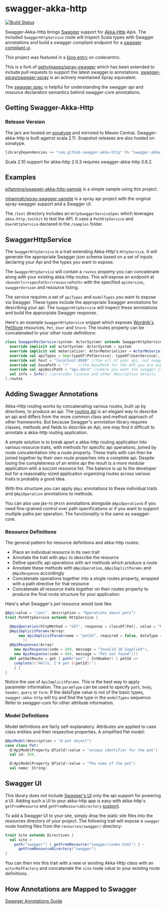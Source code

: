 # swagger-akka-http

[![Build Status](https://travis-ci.org/swagger-akka-http/swagger-akka-http.svg?branch=master)](https://travis-ci.org/swagger-akka-http/swagger-akka-http)

Swagger-Akka-Http brings [Swagger](http://swagger.io/swagger-core/) support for [Akka-Http](http://doc.akka.io/docs/akka/2.4.8/scala/http/) Apis. The included `SwaggerHttpService` route will inspect Scala types with Swagger annotations and build a swagger compliant endpoint for a [swagger compliant ui](http://petstore.swagger.io/).

This project was featured in a [blog entry](https://blog.codecentric.de/en/2016/04/swagger-akka-http/) on codecentric.

This is a fork of [gettyimages/spray-swagger](https://github.com/gettyimages/spray-swagger) which has been extended to include pull requests to support the latest swagger.io annotations.
[swagger-spray/swagger-spray](https://github.com/swagger-spray/swagger-spray) is an actively maintained Spray equivalent.

The [swagger spec](http://swagger.io/specification/) is helpful for understanding the swagger api and resource declaration semantics behind swagger-core annotations.

## Getting Swagger-Akka-Http

### Release Version

The jars are hosted on [sonatype](https://oss.sonatype.org) and mirrored to Maven Central. Swagger-akka-http is built against scala 2.11. Snapshot releases are also hosted on sonatype. 

```sbt
libraryDependencies += "com.github.swagger-akka-http" %% "swagger-akka-http" % "0.7.2"
```

Scala 2.10 support for akka-http 2.0.3 requires swagger-akka-http 0.6.2.

## Examples

[pjfanning/swagger-akka-http-sample](https://github.com/pjfanning/swagger-akka-http-sample) is a simple sample using this project.

[mhamrah/spray-swagger-sample](https://github.com/mhamrah/spray-swagger-sample) is a spray api project with the original spray-swagger support and a Swagger UI.

The `/test` directory includes an `HttpSwaggerServiceSpec` which leverages `akka-http.testkit` to test the API. It uses a `PetHttpService` and `UserHttpService` declared in the `/samples` folder. 

## SwaggerHttpService

The `SwaggerHttpService` is a trait extending Akka-Http's `HttpService`. It will generate the appropriate Swagger json schema based on a set of inputs declaring your Api and the types you want to expose.

The  `SwaggerHttpService` will contain a `routes` property you can concatenate along with your existing akka-http routes. This will expose an endpoint at `<baseUrl>/<specPath>/<resourcePath>` with the specified `apiVersion`, `swaggerVersion` and resource listing.

The service requires a set of `apiTypes` and `modelTypes` you want to expose via Swagger. These types include the appropriate Swagger annotations for describing your api. The `SwaggerHttpService` will inspect these annotations and build the approrpiate Swagger response.

Here's an example `SwaggerHttpService` snippet which exposes [Wordnik's PetStore](http://petstore.swagger.io/) resources, `Pet`, `User` and `Store`. The routes property can be concatenated to your other route definitions:

```scala
class SwaggerDocService(system: ActorSystem) extends SwaggerHttpService with HasActorSystem {
  override implicit val actorSystem: ActorSystem = system
  override implicit val materializer: ActorMaterializer = ActorMaterializer()
  override val apiTypes = Seq(typeOf[PetService], typeOf[UserService], typeOf[StoreService])
  override val host = "localhost:8080" //the url of your api, not swagger's json endpoint
  override val basePath = "/"    //the basePath for the API you are exposing
  override val apiDocsPath = "api-docs" //where you want the swagger-json endpoint exposed
  val info = Info() //provides license and other description details
}.routes
```

## Adding Swagger Annotations

Akka-Http routing works by concatenating various routes, built up by directives, to produce an api. The [routing dsl](http://doc.akka.io/docs/akka/2.4.8/scala/http/routing-dsl/overview.html) is an elegant way to describe an api and differs from the more common class and method approach of other frameworks. But because Swagger's annotation library requires classes, methods and fields to describe an Api, one may find it difficult to annotate a akka-http routing application.

A simple solution is to break apart a akka-http routing application into various resource traits, with methods for specific api operations, joined by route concatentation into a route property. These traits with can then be joined together by their own route properties into a complete api. Despite losing the completeness of an entire api the result is a more modular application with a succint resource list. The balance is up to the developer but for a reasonably-sized applicaiton organizing routes across various traits is probably a good idea.

With this structure you can apply `@Api` annotations to these individual traits and `@ApiOperation` annotations to methods.

You can also use jax-rs `@Path` annotations alongside `@ApiOperation`s if you need fine-grained control over path specifications or if you want to support multiple paths per operation. The functionality is the same as swagger-core.

### Resource Definitions

The general pattern for resource definitions and akka-http routes:

* Place an individual resource in its own trait
* Annotate the trait with `@Api` to describe the resource
* Define specific api operations with `def` methods which produce a route
* Annotate these methods with `@ApiOperation`, `@ApiImplictParams` and `@ApiResponse` accordingly
* Concatenate operations together into a single routes property, wrapped with a path directive for that resource
* Concatenate all resource traits together on their routes property to produce the final route structure for your application.

Here's what Swagger's *pet* resource would look like:

```scala
@Api(value = "/pet", description = "Operations about pets")
trait PetHttpService extends HttpService {

  @ApiOperation(httpMethod = "GET", response = classOf[Pet], value = "Returns a pet based on ID")
  @ApiImplicitParams(Array(
      new ApiImplicitParam(name = "petId", required = false, dataType = "integer", paramType = "path", value = "ID of pet that needs to be fetched")
        ))
  @ApiResponses(Array(
    new ApiResponse(code = 400, message = "Invalid ID Supplied"),
    new ApiResponse(code = 404, message = "Pet not found")))
  def petGetRoute = get { path("pet" / IntNumber) { petId =>
    complete(s"Hello, I'm pet ${petId}!")
    } }
}
```

Notice the use of `ApiImplicitParams`. This is the best way to apply parameter information. The `paramType` can be used to specify `path`, `body`, `header`, `query` or `form`. If the dataType value is not of the basic types, `swagger-akka-http` will try and find the type in the `modelTypes` sequence. Refer to *swagger-core* for other attribute information.

### Model Definitions

Model definitions are fairly self-explanatory. Attributes are applied to case class entities and their respective properties. A simplified Pet model:

```scala
@ApiModel(description = "A pet object")
case class Pet(
  @(ApiModelProperty @field)(value = "unique identifier for the pet")
  val id: Int,

  @(ApiModelProperty @field)(value = "The name of the pet")
  val name: String)
```

## Swagger UI

This library does not include [Swagger's UI](http://petstore.swagger.io/) only the api support for powering a UI. Adding such a UI to your akka-http app is easy with akka-http's `getFromResource` and `getFromResourceDirectory` [support](http://doc.akka.io/docs/akka/2.4.8/scala/http/routing-dsl/directives/file-and-resource-directives/).

To add a Swagger UI to your site, simply drop the static site files into the resources directory of your project. The following trait will expose a `swagger` route hosting files from the `resources/swagger/` directory: 

```scala
trait Site extends Directives {
  val site =
    path("swagger") { getFromResource("swagger/index.html") } ~
      getFromResourceDirectory("swagger")
}
```

You can then mix this trait with a new or existing Akka-Http class with an `actorRefFactory` and concatenate the `site` route value to your existing route definitions.

## How Annotations are Mapped to Swagger

[Swagger Annotations Guide](https://github.com/swagger-api/swagger-core/wiki/Annotations-1.5.X)

